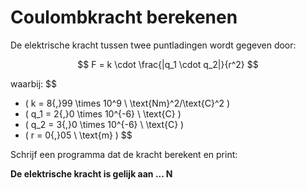 
# Coulombkracht berekenen

De elektrische kracht tussen twee puntladingen wordt gegeven door:

$$
F = k \cdot \frac{|q_1 \cdot q_2|}{r^2}
$$

waarbij:
$$
- \( k = 8{,}99 \times 10^9 \ \text{Nm}^2/\text{C}^2 \)
- \( q_1 = 2{,}0 \times 10^{-6} \ \text{C} \)
- \( q_2 = 3{,}0 \times 10^{-6} \ \text{C} \)
- \( r = 0{,}05 \ \text{m} \)
$$

Schrijf een programma dat de kracht berekent en print:

**De elektrische kracht is gelijk aan ... N**
